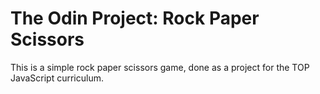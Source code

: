 # The Odin Project: Rock Paper Scissors

This is a simple rock paper scissors game, done as a project for the TOP JavaScript curriculum.